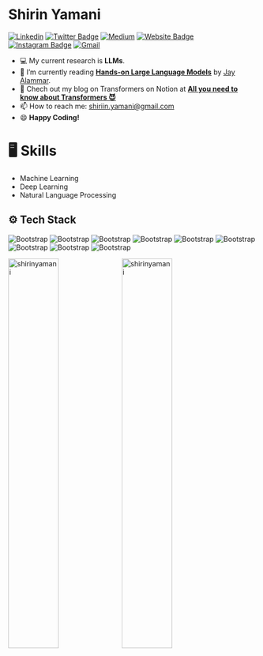 <h1> Shirin Yamani </h1>

[![Linkedin](https://img.shields.io/badge/-LinkedIn-blue?style=flat&logo=Linkedin&logoColor=white)](https://www.linkedin.com/in/shirinyamani/)
[![Twitter Badge](https://img.shields.io/badge/-Twitter-1da1f2?labelColor=1da1f2&logo=twitter&logoColor=white&link=https://twitter.com/mrr_zo)](https://twitter.com/shirinyamani)
[![Medium](https://github.com/Rishit-dagli/Rishit-dagli/blob/master/badges/medium.svg)](https://medium.com/@shirinyamani)
[![Website Badge](https://img.shields.io/badge/-Website-c14438?style=flat&logo=Google-Chrome&logoColor=white&link=https://www.hejazizo.com)](https://shirinyamani.github.io/)
[![Instagram Badge](https://img.shields.io/badge/-Instagram-purple?logo=instagram&logoColor=white&link=https://instagram.com/ali.hejazzii/)](https://www.instagram.com/shirin____mn)
[![Gmail](https://img.shields.io/badge/-Gmail-c14438?style=flat&logo=Gmail&logoColor=white)](mailto:yamanishirin85@gmail.com)


- 💻 My current research is **LLMs**.
- 🌱 I’m currently reading [**Hands-on Large Language Models**](https://learning.oreilly.com/library/view/hands-on-large-language/9781098150952/ch05.html) by [Jay Alammar](https://jalammar.github.io/about/). 
- 📖 Chech out my blog on Transformers on Notion at [**All you need to know about Transformers 😈**](https://www.notion.so/Transformer-from-scratch-9a25fd2a3f8f43319aa7c87a7f2e2c14)
- 📫 How to reach me: shiriin.yamani@gmail.com
- 😄 **Happy Coding!**

<h1>  🖥 Skills </h1>

- Machine Learning
- Deep Learning
- Natural Language Processing

## ⚙️ Tech Stack

![Bootstrap](https://img.shields.io/badge/-Python-05122A?style=flat-square&logo=Python&color=353535) ![Bootstrap](https://img.shields.io/badge/-Docker-05122A?style=flat-square&logo=Docker&color=353535) ![Bootstrap](https://img.shields.io/badge/-PyTorch-05122A?style=flat-square&logo=PyTorch&color=353535) ![Bootstrap](https://img.shields.io/badge/-Scikit%20Learn-05122A?style=flat-square&logo=Scikit-Learn&color=353535) ![Bootstrap](https://img.shields.io/badge/-MySQL-05122A?style=flat-square&logo=MySQL&color=353535) ![Bootstrap](https://img.shields.io/badge/-Pandas-05122A?style=flat-square&logo=Pandas&color=353535) ![Bootstrap](https://img.shields.io/badge/-Numpy-05122A?style=flat-square&logo=Numpy&color=353535) ![Bootstrap](https://img.shields.io/badge/-Matplotlib-05122A?style=flat-square&logo=Matplotlib&color=353535) ![Bootstrap](https://img.shields.io/badge/-Visual%20Studio%20Code-05122A?style=flat-square&logo=Visual-Studio-Code&color=353535)
  

<div>
  <img width="45%" align="left" src="https://github-readme-stats.vercel.app/api/top-langs?username=shirinyamani&show_icons=true&locale=en&layout=compact" alt="shirinyamani" />
  <img width="45%"  src="https://github-readme-streak-stats.herokuapp.com/?user=shirinyamani&" alt="shirinyamani" />
</div>
